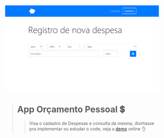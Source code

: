 ![Amostra do projeto](/assets/img/demo.png)

> # App Orçamento Pessoal 💲
>> Visa o cadastro de Despesas e consulta da mesma, divirtasse pra implementar ou estudar o code, veja a [demo](https://personal-budget.netlify.com/) online 👌
